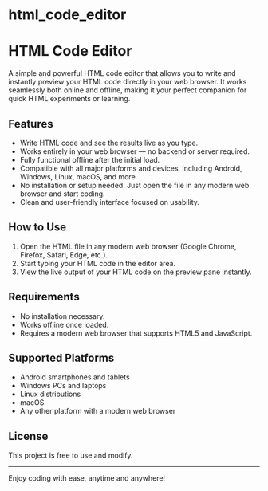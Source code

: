 # html_code_editor
# HTML Code Editor

A simple and powerful HTML code editor that allows you to write and instantly preview your HTML code directly in your web browser. It works seamlessly both online and offline, making it your perfect companion for quick HTML experiments or learning.

## Features

- Write HTML code and see the results live as you type.
- Works entirely in your web browser — no backend or server required.
- Fully functional offline after the initial load.
- Compatible with all major platforms and devices, including Android, Windows, Linux, macOS, and more.
- No installation or setup needed. Just open the file in any modern web browser and start coding.
- Clean and user-friendly interface focused on usability.

## How to Use

1. Open the HTML file in any modern web browser (Google Chrome, Firefox, Safari, Edge, etc.).
2. Start typing your HTML code in the editor area.
3. View the live output of your HTML code on the preview pane instantly.

## Requirements

- No installation necessary.
- Works offline once loaded.
- Requires a modern web browser that supports HTML5 and JavaScript.

## Supported Platforms

- Android smartphones and tablets
- Windows PCs and laptops
- Linux distributions
- macOS
- Any other platform with a modern web browser

## License

This project is free to use and modify.

---

Enjoy coding with ease, anytime and anywhere!
